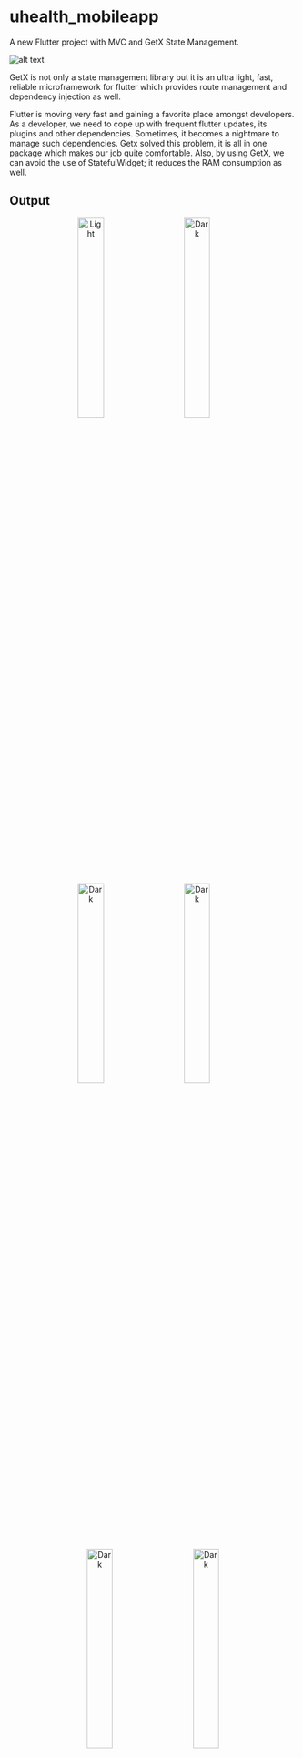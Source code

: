 # uhealth_mobileapp

A new Flutter project with MVC and GetX State Management.

![alt text](https://www.tristatetechnology.com/tristate-website/blog/wp-content/uploads/2022/04/GetX-for-flutter-everything-you-need-to-know.jpg)

GetX is not only a state management library but it is an ultra light, fast, reliable microframework for flutter which provides route management and dependency injection as well.

Flutter is moving very fast and gaining a favorite place amongst developers. As a developer, we need to cope up with frequent flutter updates, its plugins and other dependencies. Sometimes, it becomes a nightmare to manage such dependencies. Getx solved this problem, it is all in one package which makes our job quite comfortable. Also, by using GetX, we can avoid the use of StatefulWidget; it reduces the RAM consumption as well.

## Output
<p align="center">
  <img alt="Light" src="https://www.linkpicture.com/q/simulator_screenshot_F13DA318-C338-483C-B81D-868BD1076629.png" width="30%">
&nbsp; &nbsp; &nbsp; &nbsp;
  <img alt="Dark" src="https://www.linkpicture.com/q/simulator_screenshot_39D23163-D962-4A98-B631-51298CD7905A.png" width="30%">
  &nbsp; &nbsp; &nbsp; &nbsp;
  <img alt="Dark" src="https://www.linkpicture.com/q/simulator_screenshot_2CC095F9-E455-4083-A49C-224C38B03B12.png" width="30%">
  &nbsp; &nbsp; &nbsp; &nbsp;
  <img alt="Dark" src="https://www.linkpicture.com/q/simulator_screenshot_0A132C36-6757-4F3B-B07C-A5E31E75D4A9.png" width="30%">
    &nbsp; &nbsp; &nbsp; &nbsp;
  <img alt="Dark" src="https://www.linkpicture.com/q/simulator_screenshot_305BB1D6-EBF5-4C14-B9F6-5F361045A7EE.png" width="30%">
    &nbsp; &nbsp; &nbsp; &nbsp;
  <img alt="Dark" src="https://www.linkpicture.com/q/simulator_screenshot_31A8482B-4590-4DF9-AD0D-9E76088C6A65.png" width="30%">
</p>

## Core Principles of GetX
* PERFORMANCE
* PRODUCTIVITY
* ORGANIZATION

## Requirements
* Any Operating System (ie. MacOS X, Windows)
* Any IDE with Flutter SDK installed (ie. Android Studio, VSCode etc)
* Knowledge of Dart and Flutter

## If you are Beginner in Flutter then Learning about basic concepts

